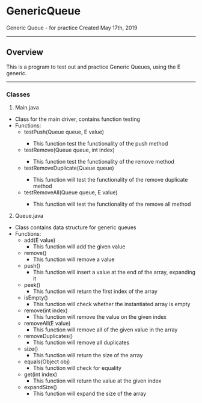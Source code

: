 # GenericQueue
Generic Queue - for practice
Created May 17th, 2019

-------------------------------------------------------------------------------
## Overview
This is a program to test out and practice Generic Queues, using the E generic.

-------------------------------------------------------------------------------
### Classes
1. Main.java 
 * Class for the main driver, contains function testing
 * Functions:
   * testPush(Queue<E> queue, E value)
     * This function test the functionality of the push method
   * testRemove(Queue<E> queue, int index)
     * This function test the functionality of the remove method
   * testRemoveDuplicate(Queue<E> queue)
     * This function will test the functionality of the remove duplicate method
   * testRemoveAll(Queue<E> queue, E value)
     * This function will test the functionality of the remove all method
 
 
2. Queue.java 
 * Class contains data structure for generic queues
 * Functions:
   * add(E value)
     * This function will add the given value
   * remove()
     * This function will remove a value
   * push()
     * This function will insert a value at the end of the array, expanding it
   * peek()
     * This function will return the first index of the array
   * isEmpty()
     * This function will check whether the instantiated array is empty
   * remove(int index)
     * This function will remove the value on the given index
   * removeAll(E value)
     * This function will remove all of the given value in the array
   * removeDuplicates()
     * This function will remove all duplicates
   * size()
     * This function will return the size of the array
   * equals(Object obj)
     * This function will check for equality
   * get(int index)
     * This function will return the value at the given index
   * expandSize()
     * This function will expand the size of the array
